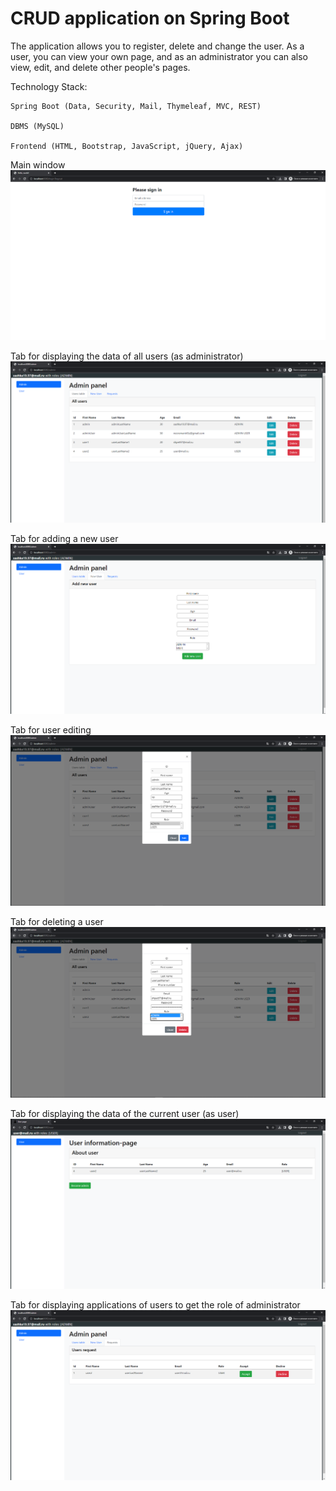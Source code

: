 # CRUD application on Spring Boot
The application allows you to register, delete and change the user. As a user, you can view your own page, and as an administrator you can also view, edit, and delete other people's pages.

Technology Stack:

    Spring Boot (Data, Security, Mail, Thymeleaf, MVC, REST)

    DBMS (MySQL)

    Frontend (HTML, Bootstrap, JavaScript, jQuery, Ajax)
    
Main window
![alt text](photos/photo1.PNG)

Tab for displaying the data of all users (as administrator)
![alt text](photos/photo2.PNG)

Tab for adding a new user
![alt text](photos/photo3.PNG)

Tab for user editing
![alt text](photos/photo4.PNG)

Tab for deleting a user
![alt text](photos/photo5.PNG)

Tab for displaying the data of the current user (as user)
![alt text](photos/photo6.PNG)

Tab for displaying applications of users to get the role of administrator
![alt text](photos/photo7.PNG)
